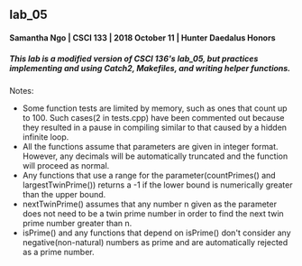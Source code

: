## lab_05
#### Samantha Ngo | CSCI 133 | 2018 October 11 | Hunter Daedalus Honors

##### This lab is a modified version of CSCI 136's lab_05, but practices implementing and using Catch2, Makefiles, and writing helper functions.

Notes:
- Some function tests are limited by memory, such as ones that count up to 100. Such cases(2 in tests.cpp) have been commented out because they resulted in a pause in compiling similar to that caused by a hidden infinite loop.
- All the functions assume that parameters are given in integer format. However, any decimals will be automatically truncated and the function will proceed as normal.
- Any functions that use a range for the parameter(countPrimes() and largestTwinPrime()) returns a -1 if the lower bound is numerically greater than the upper bound.
- nextTwinPrime() assumes that any number n given as the parameter does not need to be a twin prime number in order to find the next twin prime number greater than n.
- isPrime() and any functions that depend on isPrime() don't consider any negative(non-natural) numbers as prime and are automatically rejected as a prime number.
